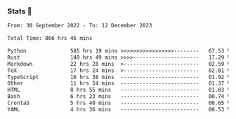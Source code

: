 ### Stats 👋
<!--START_SECTION:waka-->

```txt
From: 30 September 2022 - To: 12 December 2023

Total Time: 866 hrs 46 mins

Python              585 hrs 19 mins >>>>>>>>>>>>>>>>>--------   67.53 %
Rust                149 hrs 49 mins >>>>---------------------   17.29 %
Markdown            22 hrs 28 mins  >------------------------   02.59 %
TeX                 17 hrs 24 mins  >------------------------   02.01 %
TypeScript          16 hrs 38 mins  -------------------------   01.92 %
Other               11 hrs 54 mins  -------------------------   01.37 %
HTML                8 hrs 55 mins   -------------------------   01.03 %
Bash                6 hrs 23 mins   -------------------------   00.74 %
Crontab             5 hrs 40 mins   -------------------------   00.65 %
YAML                4 hrs 36 mins   -------------------------   00.53 %
```

<!--END_SECTION:waka-->

<!--
**buhaytza2005/buhaytza2005** is a ✨ _special_ ✨ repository because its `README.md` (this file) appears on your GitHub profile.

Here are some ideas to get you started:

- 🔭 I’m currently working on ...
- 🌱 I’m currently learning ...
- 👯 I’m looking to collaborate on ...
- 🤔 I’m looking for help with ...
- 💬 Ask me about ...
- 📫 How to reach me: ...
- 😄 Pronouns: ...
- ⚡ Fun fact: ...
-->


